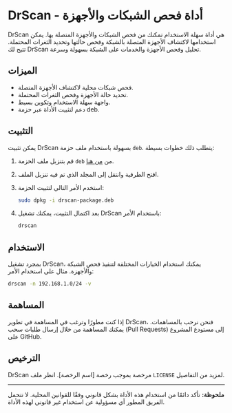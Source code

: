 # DrScan - أداة فحص الشبكات والأجهزة

DrScan هي أداة سهلة الاستخدام تمكنك من فحص الشبكات والأجهزة المتصلة بها. يمكن استخدامها لاكتشاف الأجهزة المتصلة بالشبكة وفحص حالتها وتحديد الثغرات المحتملة. تتيح لك DrScan تحليل وفحص الأجهزة والخدمات على الشبكة بسهولة وسرعة.

## الميزات

- فحص شبكات محلية لاكتشاف الأجهزة المتصلة.
- تحديد حالة الأجهزة وفحص الثغرات المحتملة.
- واجهة سهلة الاستخدام وتكوين بسيط.
- دعم لتثبيت الأداة عبر حزمة deb.

## التثبيت

يمكن تثبيت DrScan بسهولة باستخدام ملف حزمة `deb`. يتطلب ذلك خطوات بسيطة:

1. قم بتنزيل ملف الحزمة `deb` من [من هنا](https://github.com/DrDataYE/DrScan/blob/main/python3-drscan_1.0.0-1_all.deb).
2. افتح الطرفية وانتقل إلى المجلد الذي تم فيه تنزيل الملف.
3. استخدم الأمر التالي لتثبيت الحزمة:
   
   ```bash
   sudo dpkg -i drscan-package.deb

4. بعد اكتمال التثبيت، يمكنك تشغيل DrScan باستخدام الأمر:
   
   ```bash
   drscan
   ```

## الاستخدام

بمجرد تشغيل DrScan، يمكنك استخدام الخيارات المختلفة لتنفيذ فحص الشبكة والأجهزة. مثال على استخدام الأمر:

```bash
drscan -n 192.168.1.0/24 -v
```

## المساهمة

إذا كنت مطورًا وترغب في المساهمة في تطوير DrScan، فنحن نرحب بالمساهمات. يمكنك المساهمة من خلال إرسال طلبات سحب (Pull Requests) إلى مستودع المشروع على GitHub.

## الترخيص

DrScan مرخصة بموجب رخصة [اسم الرخصة]. انظر ملف `LICENSE` لمزيد من التفاصيل.

---

**ملحوظة:** تأكد دائمًا من استخدام هذه الأداة بشكل قانوني وفقًا للقوانين المحلية. لا تتحمل الفريق المطور أي مسؤولية عن استخدام غير قانوني لهذه الأداة.
